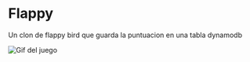 # Flappy 
Un clon de flappy bird que guarda la puntuacion en una tabla dynamodb

![Gif del juego](https://media.giphy.com/media/v1.Y2lkPTc5MGI3NjExOWZjamUyMzhjMDF1a2tpZzg4cmtoZHBwYWUydXh4YXU1MzV4M2wxayZlcD12MV9pbnRlcm5hbF9naWZfYnlfaWQmY3Q9Zw/pIGh4maJKDHArDQTwx/giphy.gif)
